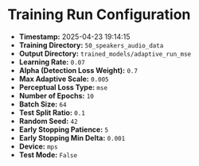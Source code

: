 # Training Run Configuration

- **Timestamp:** 2025-04-23 19:14:15
- **Training Directory:** `50_speakers_audio_data`
- **Output Directory:** `trained_models/adaptive_run_mse`
- **Learning Rate:** `0.07`
- **Alpha (Detection Loss Weight):** `0.7`
- **Max Adaptive Scale:** `0.005`
- **Perceptual Loss Type:** `mse`
- **Number of Epochs:** `10`
- **Batch Size:** `64`
- **Test Split Ratio:** `0.1`
- **Random Seed:** `42`
- **Early Stopping Patience:** `5`
- **Early Stopping Min Delta:** `0.001`
- **Device:** `mps`
- **Test Mode:** `False`
